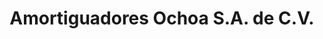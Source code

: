 ---
title: "Amortiguadores Ochoa S.A. de C.V."
url: /guadalajara/amortiguadores-ochoa-s-a-de-c-v/
shop: piezas de automóviles
---